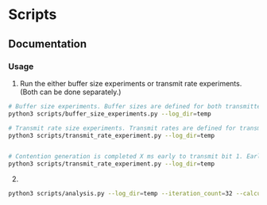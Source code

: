 # Scripts

## Documentation

### Usage

1. Run the either buffer size experiments or transmit rate experiments. (Both can be done separately.)

```bash
# Buffer size experiments. Buffer sizes are defined for both transmitter and receiver in script.
python3 scripts/buffer_size_experiments.py --log_dir=temp

# Transmit rate size experiments. Transmit rates are defined for transmitter in script. This script iterates over pre-defined transmit/receiver buffer size.
python3 scripts/transmit_rate_experiment.py --log_dir=temp


# Contention generation is completed X ms early to transmit bit 1. Early completion times are defined for transmitter in script. This script iterates over pre-defined transmit/receiver buffer size and transmit rate.
python3 scripts/transmit_rate_experiment.py --log_dir=temp

```

2. 

```bash
python3 scripts/analysis.py --log_dir=temp --iteration_count=32 --calculateAccuracy=History --threshold=0.1
```
